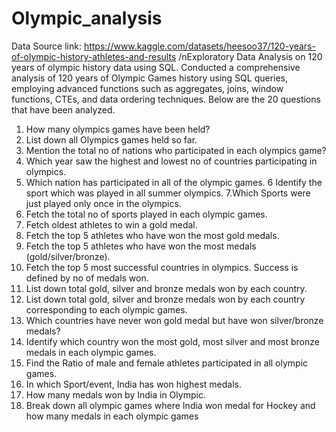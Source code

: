 # Olympic_analysis
Data Source link: https://www.kaggle.com/datasets/heesoo37/120-years-of-olympic-history-athletes-and-results
/nExploratory Data Analysis on 120 years of olympic history data using SQL.
Conducted a comprehensive analysis of 120 years of Olympic Games history using SQL queries, employing advanced functions such as aggregates, joins, window functions, CTEs, and data ordering techniques.
Below are the 20  questions that have been analyzed.
1. How many olympics games have been held?
2. List down all Olympics games held so far.
3. Mention the total no of nations who participated in each olympics game?
4. Which year saw the highest and lowest no of countries participating in olympics.
5. Which nation has participated in all of the olympic games.
6 Identify the sport which was played in all summer olympics.
7.Which Sports were just played only once in the olympics.
8. Fetch the total no of sports played in each olympic games.
9. Fetch oldest athletes to win a gold medal.
10. Fetch the top 5 athletes who have won the most gold medals. 
11. Fetch the top 5 athletes who have won the most medals (gold/silver/bronze).
12. Fetch the top 5 most successful countries in olympics. Success is defined by no of medals won.
 13. List down total gold, silver and bronze medals won by each country.
14. List down total gold, silver and bronze medals won by each country corresponding to each olympic games.
15. Which countries have never won gold medal but have won silver/bronze medals?
16. Identify which country won the most gold, most silver and most bronze medals in each olympic games.
17. Find the Ratio of male and female athletes participated in all olympic games.
18. In which Sport/event, India has won highest medals.
19. How many medals won by India in Olympic.
20. Break down all olympic games where India won medal for Hockey and how many medals in each olympic games
